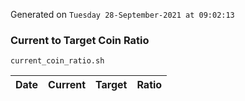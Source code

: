 Generated on `Tuesday 28-September-2021 at 09:02:13`

### Current to Target Coin Ratio
`current_coin_ratio.sh`

Date|Current|Target|Ratio
---|---|---|---
